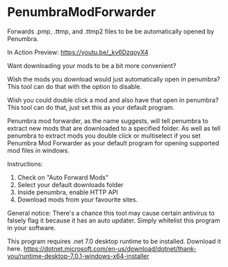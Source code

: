 # PenumbraModForwarder
Forwards .pmp, .ttmp, and .ttmp2 files to be be automatically opened by Penumbra.

In Action Preview:
https://youtu.be/_kv6DzqoyX4

Want downloading your mods to be a bit more convenient?

Wish the mods you download would just automatically open in penumbra?
This tool can do that with the option to disable.

Wish you could double click a mod and also have that open in penumbra?
This tool can do that, just set this as your default program.

Penumbra mod forwarder, as the name suggests, will tell penumbra to extract new mods that are downloaded to a specified folder. As well as tell penumbra to extract mods you double click or multiselect if you set Penumbra Mod Forwarder as your default program for opening supported mod files in windows.

Instructions:
1. Check on "Auto Forward Mods"
2. Select your default downloads folder
3. Inside penumbra, enable HTTP API
4. Download mods from your favourite sites.

General notice:
There's a chance this tool may cause certain antivirus to falsely flag it because it has an auto updater.
Simply whitelist this program in your software.

This program requires .net 7.0 desktop runtime to be installed. Download it here.
https://dotnet.microsoft.com/en-us/download/dotnet/thank-you/runtime-desktop-7.0.1-windows-x64-installer
